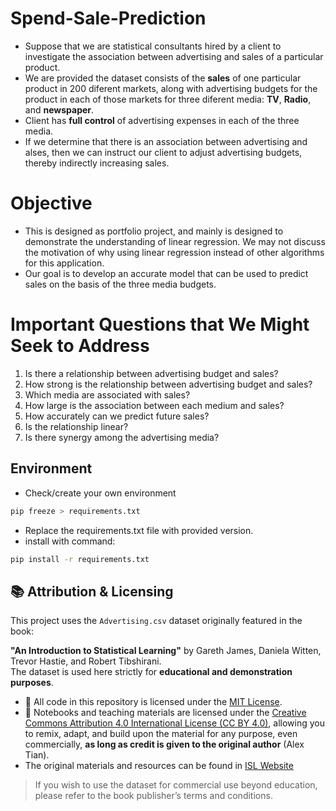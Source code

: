 # Spend-Sale-Prediction

- Suppose that we are statistical consultants hired by a client to investigate the association between advertising and sales of a particular product.
- We are provided the dataset consists of the **sales** of one particular product in 200 diferent markets, along with advertising budgets for the product in each of those markets for three diferent media: **TV**, **Radio**, and **newspaper**.
- Client has **full control** of advertising expenses in each of the three media.
- If we determine that there is an association between advertising and alses, then we can instruct our client to adjust advertising budgets, thereby indirectly increasing sales.

# Objective

- This is designed as portfolio project, and mainly is designed to demonstrate the understanding of linear regression. We may not discuss the motivation of why using linear regression instead of other algorithms for this application.
- Our goal is to develop an accurate model that can be used to predict sales on the basis of the three media budgets.

# Important Questions that We Might Seek to Address

1. Is there a relationship between advertising budget and sales?
2. How strong is the relationship between advertising budget and sales?
3. Which media are associated with sales?
4. How large is the association between each medium and sales?
5. How accurately can we predict future sales?
6. Is the relationship linear?
7. Is there synergy among the advertising media?

## Environment

- Check/create your own environment

```bash
pip freeze > requirements.txt
```

- Replace the requirements.txt file with provided version.
- install with command:

```bash
pip install -r requirements.txt
```

## 📚 Attribution & Licensing

This project uses the `Advertising.csv` dataset originally featured in the book:

**"An Introduction to Statistical Learning"** by Gareth James, Daniela Witten, Trevor Hastie, and Robert Tibshirani.  
The dataset is used here strictly for **educational and demonstration purposes**.

- 📄 All code in this repository is licensed under the [MIT License](./LICENSE).
- 📘 Notebooks and teaching materials are licensed under the [Creative Commons Attribution 4.0 International License (CC BY 4.0)](https://creativecommons.org/licenses/by/4.0/), allowing you to remix, adapt, and build upon the material for any purpose, even commercially, **as long as credit is given to the original author** (Alex Tian).
- The original materials and resources can be found in [ISL Website](https://www.statlearning.com/resources-python)

> If you wish to use the dataset for commercial use beyond education, please refer to the book publisher’s terms and conditions.